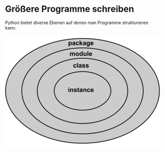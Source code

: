 
# Größere Programme schreiben

Python bietet diverse Ebenen auf denen man Programme strukturieren kann.

![Strukturebenen](namespaces.png)

